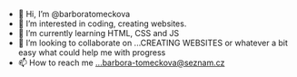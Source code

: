 - 👋 Hi, I’m @barboratomeckova
- 👀 I’m interested in coding, creating websites. 
- 🌱 I’m currently learning HTML, CSS and JS
- 💞️ I’m looking to collaborate on ...CREATING WEBSITES or whatever a bit easy what could help me with progress
- 📫 How to reach me ...barbora-tomeckova@seznam.cz

<!---
barboratomeckova/barboratomeckova is a ✨ special ✨ repository because its `README.md` (this file) appears on your GitHub profile.
You can click the Preview link to take a look at your changes.
--->


